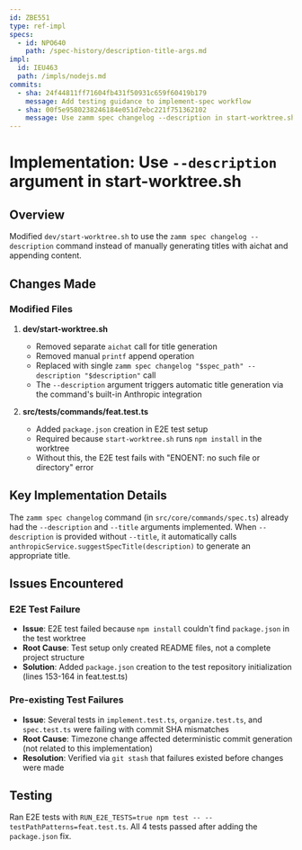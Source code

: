 ```yaml
---
id: ZBE551
type: ref-impl
specs:
  - id: NPO640
    path: /spec-history/description-title-args.md
impl:
  id: IEU463
  path: /impls/nodejs.md
commits:
  - sha: 24f44811ff71604fb431f50931c659f60419b179
    message: Add testing guidance to implement-spec workflow
  - sha: 00f5e9580238246184e051d7ebc221f751362102
    message: Use zamm spec changelog --description in start-worktree.sh
---
```


# Implementation: Use `--description` argument in start-worktree.sh

## Overview

Modified `dev/start-worktree.sh` to use the `zamm spec changelog --description` command instead of manually generating titles with aichat and appending content.

## Changes Made

### Modified Files

1. **dev/start-worktree.sh**
   - Removed separate `aichat` call for title generation
   - Removed manual `printf` append operation
   - Replaced with single `zamm spec changelog "$spec_path" --description "$description"` call
   - The `--description` argument triggers automatic title generation via the command's built-in Anthropic integration

2. **src/**tests**/commands/feat.test.ts**
   - Added `package.json` creation in E2E test setup
   - Required because `start-worktree.sh` runs `npm install` in the worktree
   - Without this, the E2E test fails with "ENOENT: no such file or directory" error

## Key Implementation Details

The `zamm spec changelog` command (in `src/core/commands/spec.ts`) already had the `--description` and `--title` arguments implemented. When `--description` is provided without `--title`, it automatically calls `anthropicService.suggestSpecTitle(description)` to generate an appropriate title.

## Issues Encountered

### E2E Test Failure

- **Issue**: E2E test failed because `npm install` couldn't find `package.json` in the test worktree
- **Root Cause**: Test setup only created README files, not a complete project structure
- **Solution**: Added `package.json` creation to the test repository initialization (lines 153-164 in feat.test.ts)

### Pre-existing Test Failures

- **Issue**: Several tests in `implement.test.ts`, `organize.test.ts`, and `spec.test.ts` were failing with commit SHA mismatches
- **Root Cause**: Timezone change affected deterministic commit generation (not related to this implementation)
- **Resolution**: Verified via `git stash` that failures existed before changes were made

## Testing

Ran E2E tests with `RUN_E2E_TESTS=true npm test -- --testPathPatterns=feat.test.ts`. All 4 tests passed after adding the `package.json` fix.
